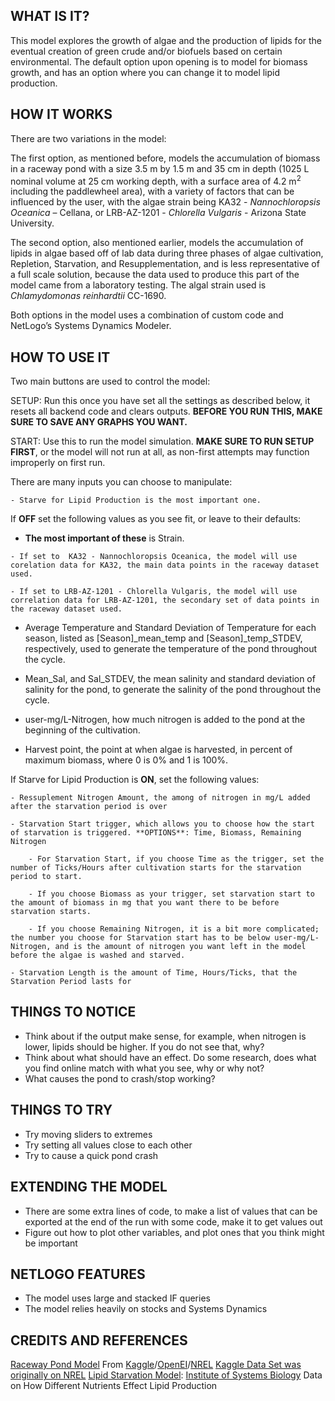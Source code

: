## WHAT IS IT?

This model explores the growth of algae and the production of lipids for the eventual creation of green crude and/or biofuels based on certain environmental. The default option upon opening is to model for biomass growth, and has an option where you can change it to model lipid production.

## HOW IT WORKS

There are two variations in the model:

The first option, as mentioned before, models the accumulation of biomass in a raceway pond with a size 3.5 m by 1.5 m and 35 cm in depth (1025 L nominal volume at 25 cm working depth, with a surface area of 4.2 m<sup>2</sup> including the paddlewheel area), with a variety of factors that can be influenced by the user, with the algae strain being  KA32 - _Nannochloropsis Oceanica_ – Cellana, or LRB-AZ-1201 - _Chlorella Vulgaris_ - Arizona State University.

The second option, also mentioned earlier, models the accumulation of lipids in algae based off of lab data during three phases of algae cultivation, Repletion, Starvation, and Resupplementation, and is less representative of a full scale solution, because the data used to produce this part of the model came from a laboratory testing. The algal strain used is _Chlamydomonas reinhardtii_ CC-1690. 

Both options in the model uses a combination of custom code and NetLogo’s Systems Dynamics Modeler.


## HOW TO USE IT

 Two main buttons are used to control the model:

SETUP: Run this once you have set all the settings as described below, it resets all backend code and clears outputs. **BEFORE YOU RUN THIS, MAKE SURE TO SAVE ANY GRAPHS YOU WANT.**

START: Use this to run the model simulation. **MAKE SURE TO RUN SETUP FIRST**, or the model will not run at all, as non-first attempts may function improperly on first run.

There are many inputs you can choose to manipulate:

 	- Starve for Lipid Production is the most important one.

If **OFF** set the following values as you see fit, or leave to their defaults:

   - **The most important of these** is Strain.

   	- If set to  KA32 - Nannochloropsis Oceanica, the model will use corelation data for KA32, the main data points in the raceway dataset used.

   	- If set to LRB-AZ-1201 - Chlorella Vulgaris, the model will use correlation data for LRB-AZ-1201, the secondary set of data points in the raceway dataset used.

   - Average Temperature and Standard Deviation of Temperature for each season, listed as [Season]_mean_temp and [Season]_temp_STDEV, respectively, used to generate the temperature of the pond throughout the cycle.

   - Mean_Sal, and Sal_STDEV, the mean salinity and standard deviation of salinity for the pond, to generate the salinity of the pond throughout the cycle.

   - user-mg/L-Nitrogen, how much nitrogen is added to the pond at the beginning of the cultivation.

   - Harvest point, the point at when algae is harvested, in percent of maximum biomass, where 0 is 0% and 1 is 100%.

If Starve for Lipid Production is **ON**, set the following values:

    - Ressuplement Nitrogen Amount, the among of nitrogen in mg/L added after the starvation period is over

    - Starvation Start trigger, which allows you to choose how the start of starvation is triggered. **OPTIONS**: Time, Biomass, Remaining Nitrogen

		- For Starvation Start, if you choose Time as the trigger, set the number of Ticks/Hours after cultivation starts for the starvation period to start.

		- If you choose Biomass as your trigger, set starvation start to the amount of biomass in mg that you want there to be before starvation starts.

		- If you choose Remaining Nitrogen, it is a bit more complicated; the number you choose for Starvation start has to be below user-mg/L-Nitrogen, and is the amount of nitrogen you want left in the model before the algae is washed and starved.

	- Starvation Length is the amount of Time, Hours/Ticks, that the Starvation Period lasts for


## THINGS TO NOTICE

- Think about if the output make sense, for example, when nitrogen is lower, lipids should be higher. If you do not see that, why?
- Think about what should have an effect. Do some research, does what you find online match with what you see, why or why not?
- What causes the pond to crash/stop working?

## THINGS TO TRY

- Try moving sliders to extremes
- Try setting all values close to each other
- Try to cause a quick pond crash

## EXTENDING THE MODEL

- There are some extra lines of code, to make a list of values that can be exported at the end of the run with some code, make it to get values out
- Figure out how to plot other variables, and plot ones that you think might be important

## NETLOGO FEATURES

- The model uses large and stacked IF queries
- The model relies heavily on stocks and Systems Dynamics


## CREDITS AND REFERENCES

[Raceway Pond Model](https://www.kaggle.com/stargarden/the-algae-testbed-publicprivate-partnership-atp3) From [Kaggle](https://www.kaggle.com/)/[OpenEI](https://openei.org/wiki/ATP3_Data)/[NREL](https://data.nrel.gov/)
[Kaggle Data Set was originally on NREL](https://data.nrel.gov/submissions/76) 
[Lipid Starvation Model](https://baliga.systemsbiology.net/projects/green-algae-biofuels/): [Institute of Systems Biology](https://isbscience.org/) Data on How Different Nutrients Effect Lipid Production